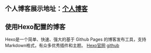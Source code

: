 ## 个人博客展示地址：[个人博客](http://www.lymooz.com)

## 使用Hexo配置的博客
Hexo是一个简单、快速、强大的基于 Github Pages 的博客发布工具，支持Markdown格式，有众多优秀插件和主题。
[Hexo官网](http://hexo.io)    [github](https://github.com/hexojs/hexo) 